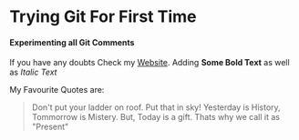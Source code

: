 # Trying Git For First Time
#### Experimenting all Git Comments
If you have any doubts Check my [Website](http://iamkaushik.16mb.com/).
Adding **Some Bold Text** as well as _Italic Text_ 

My Favourite Quotes are:
> Don't put your ladder on roof. Put that in sky!
> Yesterday is History, Tommorrow is Mistery. But, Today is a gift. Thats why we call it as "Present"